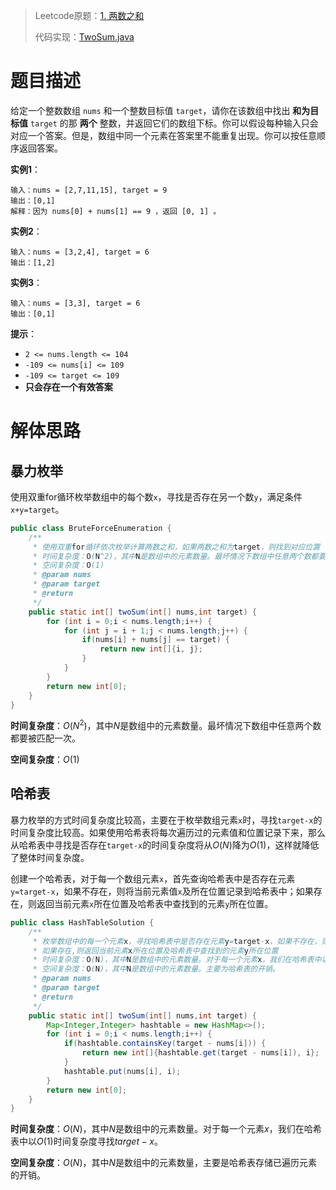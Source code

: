 > Leetcode原题：[1. 两数之和](https://leetcode-cn.com/problems/two-sum/)
>
> 代码实现：[TwoSum.java](./src/main/java/io/gitee/pchlgang/leetcode/p1/TwoSum.java)

# 题目描述

给定一个整数数组 `nums` 和一个整数目标值 `target`，请你在该数组中找出 **和为目标值** `target` 的那 **两个** 整数，并返回它们的数组下标。你可以假设每种输入只会对应一个答案。但是，数组中同一个元素在答案里不能重复出现。你可以按任意顺序返回答案。

**实例1**：

```
输入：nums = [2,7,11,15], target = 9
输出：[0,1]
解释：因为 nums[0] + nums[1] == 9 ，返回 [0, 1] 。
```

**实例2**：

```
输入：nums = [3,2,4], target = 6
输出：[1,2]
```

**实例3**：

```
输入：nums = [3,3], target = 6
输出：[0,1]
```

**提示**：

- `2 <= nums.length <= 104`
- `-109 <= nums[i] <= 109`
- `-109 <= target <= 109`
- **只会存在一个有效答案**

# 解体思路

## 暴力枚举

使用双重for循环枚举数组中的每个数`x`，寻找是否存在另一个数`y`，满足条件`x+y=target`。

```java
public class BruteForceEnumeration {
    /**
     * 使用双重for循环依次枚举计算两数之和，如果两数之和为target，则找到对应位置
     * 时间复杂度：O(N^2)，其中N是数组中的元素数量。最坏情况下数组中任意两个数都要被匹配一次。
     * 空间复杂度：O(1)
     * @param nums
     * @param target
     * @return
     */
    public static int[] twoSum(int[] nums,int target) {
        for (int i = 0;i < nums.length;i++) {
            for (int j = i + 1;j < nums.length;j++) {
                if(nums[i] + nums[j] == target) {
                    return new int[]{i, j};
                }
            }
        }
        return new int[0];
    }
}
```

**时间复杂度**：$O(N^2)$，其中$N$是数组中的元素数量。最坏情况下数组中任意两个数都要被匹配一次。

**空间复杂度**：$O(1)$

## 哈希表

暴力枚举的方式时间复杂度比较高，主要在于枚举数组元素`x`时，寻找`target-x`的时间复杂度比较高。如果使用哈希表将每次遍历过的元素值和位置记录下来，那么从哈希表中寻找是否存在`target-x`的时间复杂度将从$O(N)$降为$O(1)$，这样就降低了整体时间复杂度。

创建一个哈希表，对于每一个数组元素`x`，首先查询哈希表中是否存在元素`y=target-x`，如果不存在，则将当前元素值`x`及所在位置记录到哈希表中；如果存在，则返回当前元素`x`所在位置及哈希表中查找到的元素`y`所在位置。

```java
public class HashTableSolution {
    /**
     * 枚举数组中的每一个元素x，寻找哈希表中是否存在元素y=target-x，如果不存在，则将当前元素值x及所在位置记录到哈希表中；
     * 如果存在,则返回当前元素x所在位置及哈希表中查找到的元素y所在位置
     * 时间复杂度：O(N)，其中N是数组中的元素数量。对于每一个元素x，我们在哈希表中以O(1)时间复杂度寻找target-x。
     * 空间复杂度：O(N)，其中N是数组中的元素数量。主要为哈希表的开销。
     * @param nums
     * @param target
     * @return
     */
    public static int[] twoSum(int[] nums,int target) {
        Map<Integer,Integer> hashtable = new HashMap<>();
        for (int i = 0;i < nums.length;i++) {
            if(hashtable.containsKey(target - nums[i])) {
                return new int[]{hashtable.get(target - nums[i]), i};
            }
            hashtable.put(nums[i], i);
        }
        return new int[0];
    }
}
```

**时间复杂度**：$O(N)$，其中$N$是数组中的元素数量。对于每一个元素$x$，我们在哈希表中以$O(1)$时间复杂度寻找$target-x$。

**空间复杂度**：$O(N)$，其中$N$是数组中的元素数量，主要是哈希表存储已遍历元素的开销。

